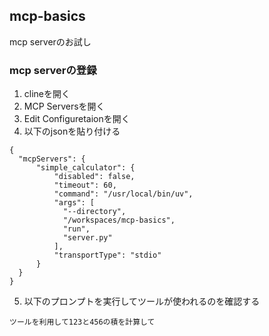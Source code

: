 ## mcp-basics
mcp serverのお試し

### mcp serverの登録
1. clineを開く
2. MCP Serversを開く
3. Edit Configuretaionを開く
4. 以下のjsonを貼り付ける
```
{
  "mcpServers": {
      "simple_calculator": {
          "disabled": false,
          "timeout": 60,
          "command": "/usr/local/bin/uv",
          "args": [
            "--directory",
            "/workspaces/mcp-basics",
            "run",
            "server.py"
          ],
          "transportType": "stdio"
      }
  }
}
```
5. 以下のプロンプトを実行してツールが使われるのを確認する
```
ツールを利用して123と456の積を計算して
```